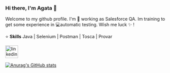 ### Hi there, I'm Agata 👋

Welcome to my github profile. I'm 💼 working as Salesforce QA. Im training to get some experience in 💻automatic testing. Wish me luck ✨ !

:star: **Skills**
Java | Selenium | Postman | Tosca | Provar



[<img src='https://cdn.jsdelivr.net/npm/simple-icons@3.0.1/icons/linkedin.svg' alt='linkedin' height='40'>](https://www.linkedin.com/in/agata-szyp/)  

[![Anurag's GitHub stats](https://github-readme-stats.vercel.app/api?username=agaszyp)](https://github.com/anuraghazra/github-readme-stats)

